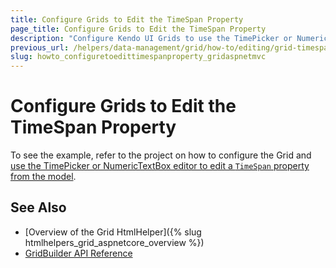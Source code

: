 ```yaml
---
title: Configure Grids to Edit the TimeSpan Property
page_title: Configure Grids to Edit the TimeSpan Property
description: "Configure Kendo UI Grids to use the TimePicker or NumericTextBox editor to edit the TimeSpan property from the model."
previous_url: /helpers/data-management/grid/how-to/editing/grid-timespan-editor
slug: howto_configuretoedittimespanproperty_gridaspnetmvc
---
```


# Configure Grids to Edit the TimeSpan Property

To see the example, refer to the project on how to configure the Grid and [use the TimePicker or NumericTextBox editor to edit a `TimeSpan` property from the model](https://github.com/telerik/ui-for-aspnet-mvc-examples/tree/master/grid/grid-timespan-editor).

## See Also

* [Overview of the Grid HtmlHelper]({% slug htmlhelpers_grid_aspnetcore_overview %})
* [GridBuilder API Reference](https://docs.telerik.com/aspnet-mvc/api/Kendo.Mvc.UI.Fluent/GridBuilder)

